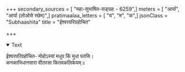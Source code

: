 +++
secondary_sources = [ "महा-सुभाषित-सङ्ग्रहः - 6259",]
meters = [ "आर्या", "आर्या (लोओसे स्छेम)",]
pratimaalaa_letters = [ "य", "म", "क",]
jsonClass = "Subhaashita"
title = "ईश्वरपरिग्रहोचित"

+++

<details open><summary>Text</summary>

ईश्वरपरिग्रहोचित- मोहोऽस्यां मधुप किं मुधा पतसि।  
कनकाभिधानसारा वीतरसा कितवकलिकेयम्॥
</details>

